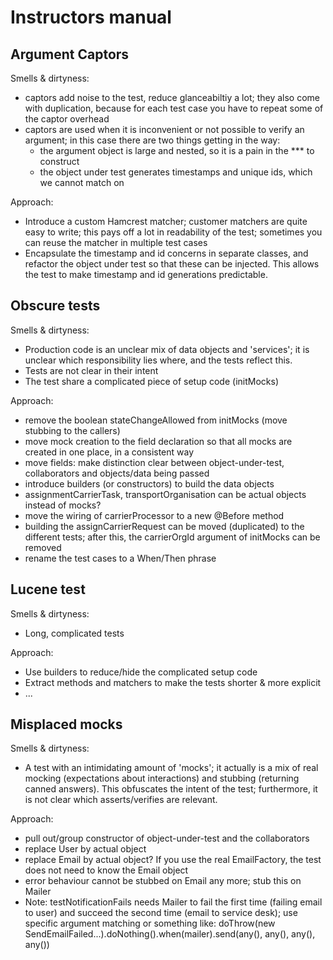 # Instructors manual

## Argument Captors

Smells & dirtyness:

- captors add noise to the test, reduce glanceabiltiy a lot; they also
  come with duplication, because for each test case you have to repeat
  some of the captor overhead
- captors are used when it is inconvenient or not possible to verify an
  argument; in this case there are two things getting in the way:
    - the argument object is large and nested, so it is a pain in the
      *** to construct
    - the object under test generates timestamps and unique ids, which 
      we cannot match on

Approach:

- Introduce a custom Hamcrest matcher; customer matchers are quite easy
  to write; this pays off a lot in readability of the test; sometimes
  you can reuse the matcher in multiple test cases
- Encapsulate the timestamp and id concerns in separate classes, and
  refactor the object under test so that these can be injected. This 
  allows the test to make timestamp and id generations predictable.

## Obscure tests

Smells & dirtyness:

- Production code is an unclear mix of data objects and 'services'; it
  is unclear which responsibility lies where, and the tests reflect
  this.
- Tests are not clear in their intent
- The test share a complicated piece of setup code (initMocks)

Approach:

- remove the boolean stateChangeAllowed from initMocks (move stubbing to
  the callers)
- move mock creation to the field declaration so that all mocks are
  created in one place, in a consistent way
- move fields: make distinction clear between object-under-test,
  collaborators and objects/data being passed
- introduce builders (or constructors) to build the data objects
- assignmentCarrierTask, transportOrganisation can be actual objects instead of 
  mocks?
- move the wiring of carrierProcessor to a new @Before method
- building the assignCarrierRequest can be moved (duplicated) to the
  different tests; after this, the carrierOrgId argument of initMocks
  can be removed
- rename the test cases to a When/Then phrase


## Lucene test

Smells & dirtyness:

- Long, complicated tests

Approach:

- Use builders to reduce/hide the complicated setup code
- Extract methods and matchers to make the tests shorter & more explicit
- ...


## Misplaced mocks

Smells & dirtyness:

- A test with an intimidating amount of 'mocks'; it actually is a mix of
  real mocking (expectations about interactions) and stubbing (returning
  canned answers). This obfuscates the intent of the test; furthermore,
  it is not clear which asserts/verifies are relevant.

Approach:

- pull out/group constructor of object-under-test and the collaborators
- replace User by actual object
- replace Email by actual object? If you use the real EmailFactory, the 
  test does not need to know the Email object
- error behaviour cannot be stubbed on Email any more; stub this on 
  Mailer
- Note: testNotificationFails needs Mailer to fail the first time (failing
  email to user) and succeed the second time (email to service desk); use
  specific argument matching or something like:
  doThrow(new SendEmailFailed...).doNothing().when(mailer).send(any(), any(), any(), any())
